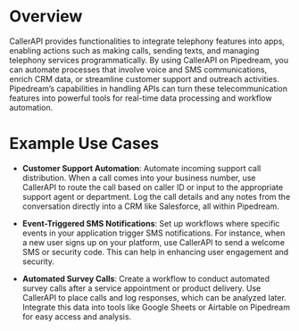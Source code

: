 # Overview

CallerAPI provides functionalities to integrate telephony features into apps, enabling actions such as making calls, sending texts, and managing telephony services programmatically. By using CallerAPI on Pipedream, you can automate processes that involve voice and SMS communications, enrich CRM data, or streamline customer support and outreach activities. Pipedream’s capabilities in handling APIs can turn these telecommunication features into powerful tools for real-time data processing and workflow automation.

# Example Use Cases

- **Customer Support Automation**: Automate incoming support call distribution. When a call comes into your business number, use CallerAPI to route the call based on caller ID or input to the appropriate support agent or department. Log the call details and any notes from the conversation directly into a CRM like Salesforce, all within Pipedream.

- **Event-Triggered SMS Notifications**: Set up workflows where specific events in your application trigger SMS notifications. For instance, when a new user signs up on your platform, use CallerAPI to send a welcome SMS or security code. This can help in enhancing user engagement and security.

- **Automated Survey Calls**: Create a workflow to conduct automated survey calls after a service appointment or product delivery. Use CallerAPI to place calls and log responses, which can be analyzed later. Integrate this data into tools like Google Sheets or Airtable on Pipedream for easy access and analysis.
